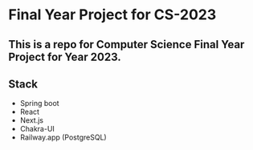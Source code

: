 # Final Year Project for CS-2023
## This is a repo for Computer Science Final Year Project for Year 2023.
## Stack
  - Spring boot
  - React
  - Next.js
  - Chakra-UI
  - Railway.app (PostgreSQL)
